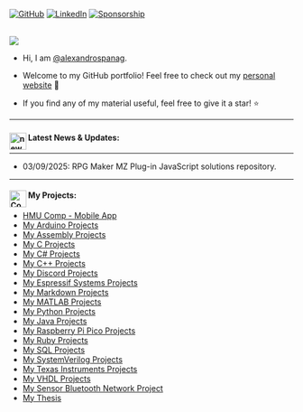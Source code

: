 <p align="center">
<a href="https://github.com/alexandrospanag">
    

[![GitHub](https://img.shields.io/badge/GitHub-%40alexandrospanag-239a3b.svg)](https://github.com/alexandrospanag)
[![LinkedIn](https://img.shields.io/badge/Linked-in-0c66c3.svg)](https://www.linkedin.com/in/αλέξανδρος-παναγιωτακόπουλος/)
[![Sponsorship](https://img.shields.io/static/v1?label=Sponsor&message=❤&logo=GitHub&color=ff69b4)](https://github.com/sponsors/AlexandrosPanag)

    

</a>
<br/>


    
<a href="https://alexandrospanag.github.io">
    <img src="https://img.shields.io/website?style=for-the-badge&up_color=blue&up_message=UP&url=https%3A%2F%2Falexandrospanag.github.io">
</a>




<!---
<a href='https://scholar.google.com/citations?hl=en&user=dPClR8UAAAAJ' target="_blank">
    <img alt='GoogleScholar' src='https://img.shields.io/badge/Scholar-100000?style=for-the-badge&logo=GoogleScholar&logoColor=white&&color=0181FF'>
</a>
!-->



</p>


* Hi, I am [@alexandrospanag](https://github.com/alexandrospanag).
  
*  Welcome to my GitHub portfolio! Feel free to check out my [personal website](https://alexandrospanag.github.io) 👋

*  If you find any of my material useful, feel free to give it a star! ⭐

---

###  <h4 align="left"> <img align="left" alt="news" width="30" src="https://i.giphy.com/media/jInvy4bbeCXuUtl4Sk/giphy.webp"> Latest News & Updates: </h4>
---

* 03/09/2025: RPG Maker MZ Plug-in JavaScript solutions repository.
---



 <h4 align="left"> <img align="left" alt="Coding" width="30" src="https://i.giphy.com/media/3BBv1D4AFbJkY/giphy.webp">My Projects: </h4>


<!-- BLOG-POST-LIST:START -->
- [HMU Comp - Mobile App](https://github.com/AlexandrosPanag/HMU_Companion_Application)
- [My Arduino Projects](https://github.com/AlexandrosPanag/My_Arduino_Projects)
- [My Assembly Projects](https://github.com/AlexandrosPanag/My_Assembly_Projects)
- [My C Projects](https://github.com/AlexandrosPanag/My_C_Projects)
- [My C# Projects](https://github.com/AlexandrosPanag/My_C_Sharp_Projects)
- [My C++ Projects](https://github.com/AlexandrosPanag/My_CPlusPlus_Projects)
- [My Discord Projects](https://github.com/AlexandrosPanag/My_Discord_Projects/tree/main)
- [My Espressif Systems Projects](https://github.com/AlexandrosPanag/My_Espressif_Projects)
- [My Markdown Projects](https://github.com/AlexandrosPanag/My_Markdown_Projects)
- [My MATLAB Projects](https://github.com/AlexandrosPanag/My_MATLAB_Projects)
- [My Python Projects](https://github.com/AlexandrosPanag/My_Python_Projects)
- [My Java Projects](https://github.com/AlexandrosPanag/My_Java_Projects)
- [My Raspberry Pi Pico Projects](https://github.com/AlexandrosPanag/My_Raspberry_Pi_Pico_Projects)
- [My Ruby Projects](https://github.com/AlexandrosPanag/My_Ruby_Projects)
- [My SQL Projects](https://github.com/AlexandrosPanag/My_SQL_Projects)
- [My SystemVerilog Projects](https://github.com/AlexandrosPanag/My_SystemVerilog_Projects)
- [My Texas Instruments Projects](https://github.com/AlexandrosPanag/My_TI_Projects)
- [My VHDL Projects](https://github.com/AlexandrosPanag/My_VHDL_Projects)
- [My Sensor Bluetooth Network Project](https://github.com/AlexandrosPanag/Sensor_Networks_Bluetooth_Project)
- [My Thesis](https://github.com/AlexandrosPanag/My_Thesis)


<!-- [My JavaScript Projects](https://github.com/AlexandrosPanag/My_JavaScript_Projects) -->





